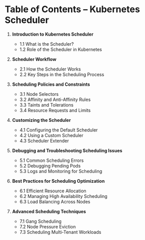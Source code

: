 # **Table of Contents – Kubernetes Scheduler**  

1. **Introduction to Kubernetes Scheduler**  
   - 1.1 What is the Scheduler?  
   - 1.2 Role of the Scheduler in Kubernetes  

2. **Scheduler Workflow**  
   - 2.1 How the Scheduler Works  
   - 2.2 Key Steps in the Scheduling Process  

3. **Scheduling Policies and Constraints**  
   - 3.1 Node Selectors  
   - 3.2 Affinity and Anti-Affinity Rules  
   - 3.3 Taints and Tolerations  
   - 3.4 Resource Requests and Limits  

4. **Customizing the Scheduler**  
   - 4.1 Configuring the Default Scheduler  
   - 4.2 Using a Custom Scheduler  
   - 4.3 Scheduler Extender  

5. **Debugging and Troubleshooting Scheduling Issues**  
   - 5.1 Common Scheduling Errors  
   - 5.2 Debugging Pending Pods  
   - 5.3 Logs and Monitoring for Scheduling  

6. **Best Practices for Scheduling Optimization**  
   - 6.1 Efficient Resource Allocation  
   - 6.2 Managing High Availability Scheduling  
   - 6.3 Load Balancing Across Nodes  

7. **Advanced Scheduling Techniques**  
   - 7.1 Gang Scheduling  
   - 7.2 Node Pressure Eviction  
   - 7.3 Scheduling Multi-Tenant Workloads  
